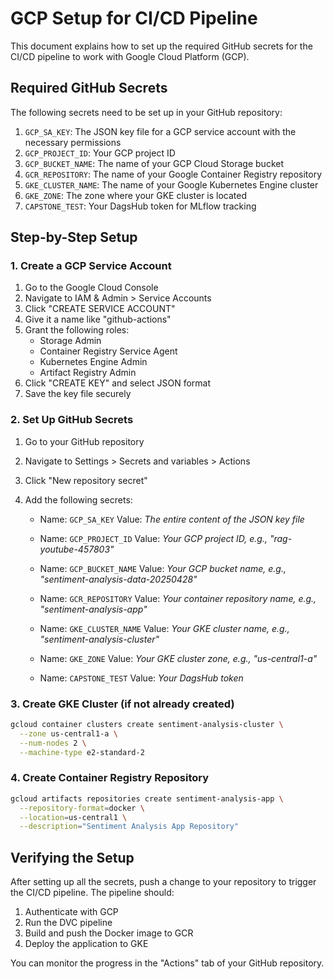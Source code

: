 # GCP Setup for CI/CD Pipeline

This document explains how to set up the required GitHub secrets for the CI/CD pipeline to work with Google Cloud Platform (GCP).

## Required GitHub Secrets

The following secrets need to be set up in your GitHub repository:

1. `GCP_SA_KEY`: The JSON key file for a GCP service account with the necessary permissions
2. `GCP_PROJECT_ID`: Your GCP project ID
3. `GCP_BUCKET_NAME`: The name of your GCP Cloud Storage bucket
4. `GCR_REPOSITORY`: The name of your Google Container Registry repository
5. `GKE_CLUSTER_NAME`: The name of your Google Kubernetes Engine cluster
6. `GKE_ZONE`: The zone where your GKE cluster is located
7. `CAPSTONE_TEST`: Your DagsHub token for MLflow tracking

## Step-by-Step Setup

### 1. Create a GCP Service Account

1. Go to the Google Cloud Console
2. Navigate to IAM & Admin > Service Accounts
3. Click "CREATE SERVICE ACCOUNT"
4. Give it a name like "github-actions"
5. Grant the following roles:
   - Storage Admin
   - Container Registry Service Agent
   - Kubernetes Engine Admin
   - Artifact Registry Admin
6. Click "CREATE KEY" and select JSON format
7. Save the key file securely

### 2. Set Up GitHub Secrets

1. Go to your GitHub repository
2. Navigate to Settings > Secrets and variables > Actions
3. Click "New repository secret"
4. Add the following secrets:

   - Name: `GCP_SA_KEY`
     Value: *The entire content of the JSON key file*

   - Name: `GCP_PROJECT_ID`
     Value: *Your GCP project ID, e.g., "rag-youtube-457803"*

   - Name: `GCP_BUCKET_NAME`
     Value: *Your GCP bucket name, e.g., "sentiment-analysis-data-20250428"*

   - Name: `GCR_REPOSITORY`
     Value: *Your container repository name, e.g., "sentiment-analysis-app"*

   - Name: `GKE_CLUSTER_NAME`
     Value: *Your GKE cluster name, e.g., "sentiment-analysis-cluster"*

   - Name: `GKE_ZONE`
     Value: *Your GKE cluster zone, e.g., "us-central1-a"*

   - Name: `CAPSTONE_TEST`
     Value: *Your DagsHub token*

### 3. Create GKE Cluster (if not already created)

```bash
gcloud container clusters create sentiment-analysis-cluster \
  --zone us-central1-a \
  --num-nodes 2 \
  --machine-type e2-standard-2
```

### 4. Create Container Registry Repository

```bash
gcloud artifacts repositories create sentiment-analysis-app \
  --repository-format=docker \
  --location=us-central1 \
  --description="Sentiment Analysis App Repository"
```

## Verifying the Setup

After setting up all the secrets, push a change to your repository to trigger the CI/CD pipeline. The pipeline should:

1. Authenticate with GCP
2. Run the DVC pipeline
3. Build and push the Docker image to GCR
4. Deploy the application to GKE

You can monitor the progress in the "Actions" tab of your GitHub repository.
